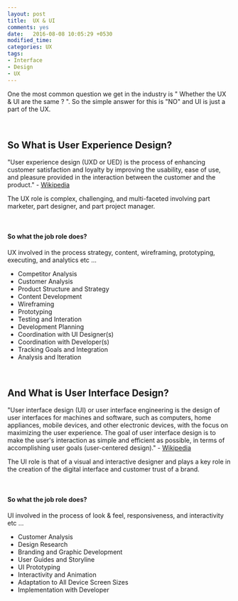 ```yaml
---
layout: post
title:  UX & UI
comments: yes
date:   2016-08-08 10:05:29 +0530
modified_time: 
categories: UX
tags:
- Interface
- Design
- UX
---
```


One the most common question we get in the industry is " Whether the UX & UI are the same ? ". So the simple answer for this is "NO" and UI is just a part of the UX.



<br>

## So What is User Experience Design?

"User experience design (UXD or UED) is the process of enhancing customer satisfaction and loyalty by improving the usability, ease of use, and pleasure provided 
in the interaction between the customer and the product." - [Wikipedia](https://en.wikipedia.org/wiki/User_experience_design)

The UX role is complex, challenging, and multi-faceted involving part marketer, part designer, and part project manager.

<br>

#### So what the job role does?

UX involved in the process strategy, content, wireframing, prototyping, executing, and analytics etc ...

* Competitor Analysis
* Customer Analysis
* Product Structure and Strategy
* Content Development
* Wireframing
* Prototyping
* Testing and Interation
* Development Planning
* Coordination with UI Designer(s)
* Coordination with Developer(s)
* Tracking Goals and Integration
* Analysis and Iteration

<br>

## And What is User Interface Design?

"User interface design (UI) or user interface engineering is the design of user interfaces for machines and software, such as computers, home appliances, 
mobile devices, and other electronic devices, with the focus on maximizing the user experience. The goal of user interface design is to make the user's 
interaction as simple and efficient as possible, in terms of accomplishing user goals (user-centered design)." - [Wikipedia](https://en.wikipedia.org/wiki/User_interface_design)

The UI role is that of a visual and interactive designer and plays a key role in the creation of the digital interface and customer trust of a brand.

<br>

#### So what the job role does? 

UI involved in the process of look & feel, responsiveness, and interactivity etc ...

* Customer Analysis
* Design Research
* Branding and Graphic Development
* User Guides and Storyline
* UI Prototyping
* Interactivity and Animation
* Adaptation to All Device Screen Sizes
* Implementation with Developer